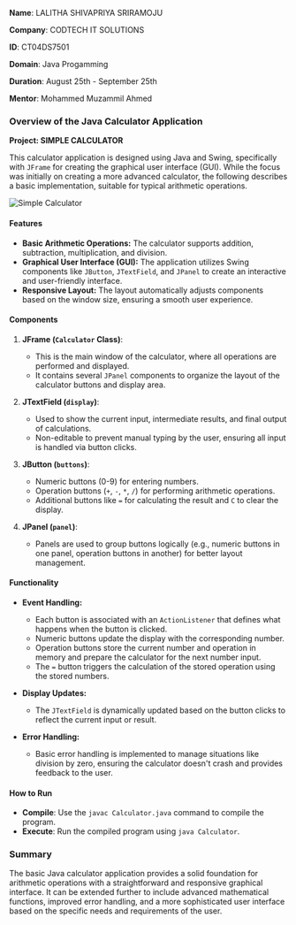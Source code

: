 **Name**: LALITHA SHIVAPRIYA SRIRAMOJU      

**Company**: CODTECH IT SOLUTIONS       

**ID**: CT04DS7501                                                                             

**Domain**: Java Progamming                                                                    

**Duration**: August 25th - September 25th                                                   

**Mentor**: Mohammed Muzammil Ahmed

### **Overview of the Java Calculator Application**

**Project: SIMPLE CALCULATOR**

This calculator application is designed using Java and Swing, specifically with `JFrame` for creating the graphical user interface (GUI). While the focus was initially on creating a more advanced calculator, the following describes a basic implementation, suitable for typical arithmetic operations.

![Simple Calculator](https://github.com/user-attachments/assets/433567af-1241-47e7-ba91-555ae4772f68)


#### **Features**
- **Basic Arithmetic Operations:** The calculator supports addition, subtraction, multiplication, and division.
- **Graphical User Interface (GUI):** The application utilizes Swing components like `JButton`, `JTextField`, and `JPanel` to create an interactive and user-friendly interface.
- **Responsive Layout:** The layout automatically adjusts components based on the window size, ensuring a smooth user experience.

#### **Components**
1. **JFrame (`Calculator` Class)**:
   - This is the main window of the calculator, where all operations are performed and displayed.
   - It contains several `JPanel` components to organize the layout of the calculator buttons and display area.

2. **JTextField (`display`)**:
   - Used to show the current input, intermediate results, and final output of calculations.
   - Non-editable to prevent manual typing by the user, ensuring all input is handled via button clicks.

3. **JButton (`buttons`)**:
   - Numeric buttons (0-9) for entering numbers.
   - Operation buttons (`+`, `-`, `*`, `/`) for performing arithmetic operations.
   - Additional buttons like `=` for calculating the result and `C` to clear the display.

4. **JPanel (`panel`)**:
   - Panels are used to group buttons logically (e.g., numeric buttons in one panel, operation buttons in another) for better layout management.

#### **Functionality**
- **Event Handling:**
  - Each button is associated with an `ActionListener` that defines what happens when the button is clicked.
  - Numeric buttons update the display with the corresponding number.
  - Operation buttons store the current number and operation in memory and prepare the calculator for the next number input.
  - The `=` button triggers the calculation of the stored operation using the stored numbers.

- **Display Updates:**
  - The `JTextField` is dynamically updated based on the button clicks to reflect the current input or result.
  
- **Error Handling:**
  - Basic error handling is implemented to manage situations like division by zero, ensuring the calculator doesn't crash and provides feedback to the user.

#### **How to Run**
- **Compile**: Use the `javac Calculator.java` command to compile the program.
- **Execute**: Run the compiled program using `java Calculator`.

### **Summary**
The basic Java calculator application provides a solid foundation for arithmetic operations with a straightforward and responsive graphical interface. It can be extended further to include advanced mathematical functions, improved error handling, and a more sophisticated user interface based on the specific needs and requirements of the user.
